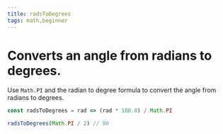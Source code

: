 ```yaml
---
title: radsToDegrees
tags: math,beginner
---
```


# Converts an angle from radians to degrees.

Use `Math.PI` and the radian to degree formula to convert the angle from radians to degrees.

```js
const radsToDegrees = rad => (rad * 180.0) / Math.PI
```

```js
radsToDegrees(Math.PI / 2) // 90
```
